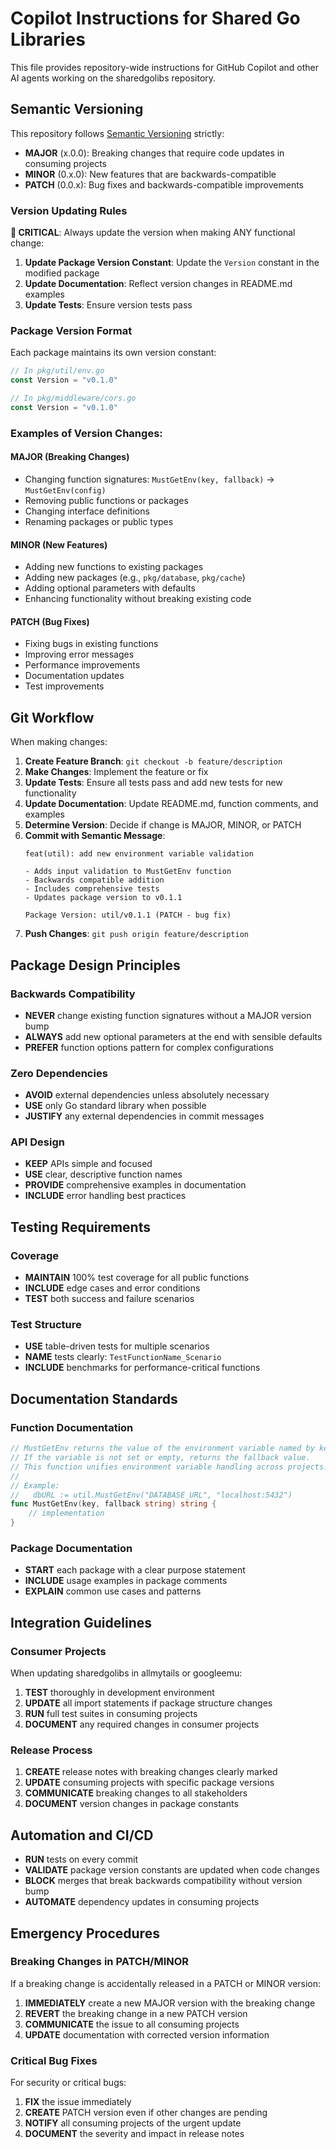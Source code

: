 # Copilot Instructions for Shared Go Libraries

This file provides repository-wide instructions for GitHub Copilot and other AI agents working on the sharedgolibs repository.

## Semantic Versioning

This repository follows [Semantic Versioning](https://semver.org/) strictly:

- **MAJOR** (x.0.0): Breaking changes that require code updates in consuming projects
- **MINOR** (0.x.0): New features that are backwards-compatible  
- **PATCH** (0.0.x): Bug fixes and backwards-compatible improvements

### Version Updating Rules

**🚨 CRITICAL**: Always update the version when making ANY functional change:

1. **Update Package Version Constant**: Update the `Version` constant in the modified package
2. **Update Documentation**: Reflect version changes in README.md examples  
3. **Update Tests**: Ensure version tests pass

### Package Version Format

Each package maintains its own version constant:

```go
// In pkg/util/env.go
const Version = "v0.1.0"

// In pkg/middleware/cors.go  
const Version = "v0.1.0"
```

### Examples of Version Changes:

#### MAJOR (Breaking Changes)
- Changing function signatures: `MustGetEnv(key, fallback)` → `MustGetEnv(config)`
- Removing public functions or packages
- Changing interface definitions
- Renaming packages or public types

#### MINOR (New Features)
- Adding new functions to existing packages
- Adding new packages (e.g., `pkg/database`, `pkg/cache`)
- Adding optional parameters with defaults
- Enhancing functionality without breaking existing code

#### PATCH (Bug Fixes)
- Fixing bugs in existing functions
- Improving error messages
- Performance improvements
- Documentation updates
- Test improvements

## Git Workflow

When making changes:

1. **Create Feature Branch**: `git checkout -b feature/description`
2. **Make Changes**: Implement the feature or fix
3. **Update Tests**: Ensure all tests pass and add new tests for new functionality
4. **Update Documentation**: Update README.md, function comments, and examples
5. **Determine Version**: Decide if change is MAJOR, MINOR, or PATCH
6. **Commit with Semantic Message**:
   ```
   feat(util): add new environment variable validation
   
   - Adds input validation to MustGetEnv function
   - Backwards compatible addition
   - Includes comprehensive tests
   - Updates package version to v0.1.1
   
   Package Version: util/v0.1.1 (PATCH - bug fix)
   ```
7. **Push Changes**: `git push origin feature/description`

## Package Design Principles

### Backwards Compatibility
- **NEVER** change existing function signatures without a MAJOR version bump
- **ALWAYS** add new optional parameters at the end with sensible defaults
- **PREFER** function options pattern for complex configurations

### Zero Dependencies
- **AVOID** external dependencies unless absolutely necessary
- **USE** only Go standard library when possible
- **JUSTIFY** any external dependencies in commit messages

### API Design
- **KEEP** APIs simple and focused
- **USE** clear, descriptive function names
- **PROVIDE** comprehensive examples in documentation
- **INCLUDE** error handling best practices

## Testing Requirements

### Coverage
- **MAINTAIN** 100% test coverage for all public functions
- **INCLUDE** edge cases and error conditions
- **TEST** both success and failure scenarios

### Test Structure
- **USE** table-driven tests for multiple scenarios
- **NAME** tests clearly: `TestFunctionName_Scenario`
- **INCLUDE** benchmarks for performance-critical functions

## Documentation Standards

### Function Documentation
```go
// MustGetEnv returns the value of the environment variable named by key.
// If the variable is not set or empty, returns the fallback value.
// This function unifies environment variable handling across projects.
//
// Example:
//   dbURL := util.MustGetEnv("DATABASE_URL", "localhost:5432")
func MustGetEnv(key, fallback string) string {
    // implementation
}
```

### Package Documentation
- **START** each package with a clear purpose statement
- **INCLUDE** usage examples in package comments
- **EXPLAIN** common use cases and patterns

## Integration Guidelines

### Consumer Projects
When updating sharedgolibs in allmytails or googleemu:

1. **TEST** thoroughly in development environment
2. **UPDATE** all import statements if package structure changes
3. **RUN** full test suites in consuming projects
4. **DOCUMENT** any required changes in consumer projects

### Release Process
1. **CREATE** release notes with breaking changes clearly marked
2. **UPDATE** consuming projects with specific package versions
3. **COMMUNICATE** breaking changes to all stakeholders
4. **DOCUMENT** version changes in package constants

## Automation and CI/CD

- **RUN** tests on every commit
- **VALIDATE** package version constants are updated when code changes
- **BLOCK** merges that break backwards compatibility without version bump
- **AUTOMATE** dependency updates in consuming projects

## Emergency Procedures

### Breaking Changes in PATCH/MINOR
If a breaking change is accidentally released in a PATCH or MINOR version:

1. **IMMEDIATELY** create a new MAJOR version with the breaking change
2. **REVERT** the breaking change in a new PATCH version
3. **COMMUNICATE** the issue to all consuming projects
4. **UPDATE** documentation with corrected version information

### Critical Bug Fixes
For security or critical bugs:

1. **FIX** the issue immediately
2. **CREATE** PATCH version even if other changes are pending
3. **NOTIFY** all consuming projects of the urgent update
4. **DOCUMENT** the severity and impact in release notes
